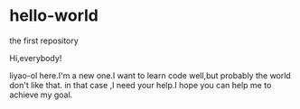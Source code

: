 # hello-world
the first repository

Hi,everybody!

liyao-ol here.I'm a new one.I want to learn code well,but probably the world don't like that.
in that case ,I need your help.I hope you can help me to achieve my goal.
